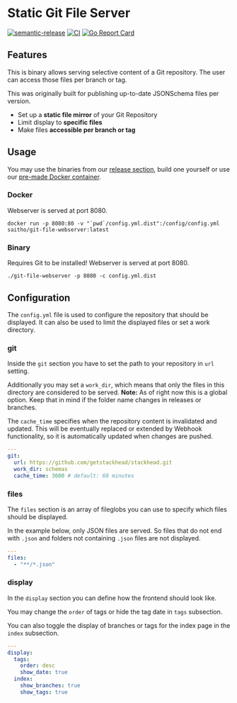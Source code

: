 # Static Git File Server

[![semantic-release](https://img.shields.io/badge/%20%20%F0%9F%93%A6%F0%9F%9A%80-semantic--release-e10079.svg)](https://github.com/go-semantic-release/semantic-release)
[![CI](https://github.com/saitho/git-file-webserver/workflows/CI/badge.svg?branch=master)](https://github.com/saitho/git-file-webserver/actions?query=workflow%3ACI+branch%3Amaster)
[![Go Report Card](https://goreportcard.com/badge/github.com/saitho/git-file-webserver)](https://goreportcard.com/report/github.com/saitho/git-file-webserver)

## Features

This is binary allows serving selective content of a Git repository.
The user can access those files per branch or tag.

This was originally built for publishing up-to-date JSONSchema files per version.

* Set up a **static file mirror** of your Git Repository
* Limit display to **specific files**
* Make files **accessible per branch or tag**

## Usage

You may use the binaries from our [release section](https://github.com/saitho/git-file-webserver/releases), build one yourself or use our [pre-made Docker container](https://hub.docker.com/r/saitho/git-file-webserver).

### Docker

Webserver is served at port 8080.

```
docker run -p 8080:80 -v "`pwd`/config.yml.dist":/config/config.yml saitho/git-file-webserver:latest
```

### Binary

Requires Git to be installed! Webserver is served at port 8080.

```
./git-file-webserver -p 8080 -c config.yml.dist
```

## Configuration

The `config.yml` file is used to configure the repository that should be displayed.
It can also be used to limit the displayed files or set a work directory.

### git

Inside the `git` section you have to set the path to your repository in `url` setting.

Additionally you may set a `work_dir`, which means that only the files in this directory are considered to be served.
**Note:** As of right now this is a global option. Keep that in mind if the folder name changes in releases or branches.

The `cache_time` specifies when the repository content is invalidated and updated.
This will be eventually replaced or extended by Webhook functionality, so it is automatically updated when changes are pushed.

```yaml
---
git:
  url: https://github.com/getstackhead/stackhead.git
  work_dir: schemas
  cache_time: 3600 # default: 60 minutes
```

### files

The `files` section is an array of fileglobs you can use to specify which files should be displayed.

In the example below, only JSON files are served. So files that do not end with `.json` and folders not containing `.json` files are not displayed.

```yaml
---
files:
  - "**/*.json"
```

### display

In the `display` section you can define how the frontend should look like.

You may change the `order` of tags or hide the tag date in `tags` subsection.

You can also toggle the display of branches or tags for the index page in the `index` subsection.

```yaml
---
display:
  tags:
    order: desc
    show_date: true
  index:
    show_branches: true
    show_tags: true
```

